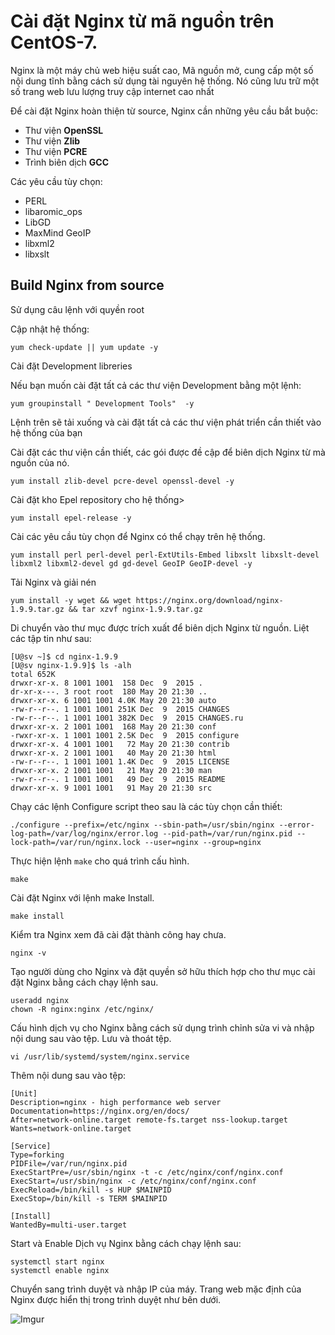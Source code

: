# Cài đặt Nginx từ mã nguồn trên CentOS-7.

Nginx là một máy chủ web hiệu suất cao, Mã nguồn mở, cung cấp một số nội dung tĩnh bằng cách sử dụng tài nguyên hệ thống. Nó cũng lưu trữ một số trang web lưu lượng truy cập internet cao nhất

Để cài đặt Nginx hoàn thiện từ source, Nginx cần những yêu cầu bắt buộc:

* Thư viện **OpenSSL**
* Thư viện **Zlib**
* Thư viện **PCRE**
* Trình biên dịch **GCC**

Các yêu cầu tùy chọn:
* PERL
* libaromic_ops
* LibGD
* MaxMind GeoIP
* libxml2
* libxslt

## Build Nginx from source

Sử dụng câu lệnh với quyền root

Cập nhật hệ thống:

`yum check-update || yum update -y`

Cài đặt Development libreries

Nếu bạn muốn cài đặt tất cả các thư viện Development bằng một lệnh:

`yum groupinstall " Development Tools"  -y`

Lệnh trên sẽ tải xuống và cài đặt tất cả các thư viện phát triển cần thiết vào hệ thống của bạn

Cài đặt các thư viện cần thiết, các gói được đề cập để biên dịch Nginx từ mà nguồn của nó.

`yum install zlib-devel pcre-devel openssl-devel -y`

Cài đặt kho Epel repository cho hệ thống>

`yum install epel-release -y`

Cài các yêu cầu tùy chọn để Nginx có thể chạy trên hệ thống.

`yum install perl perl-devel perl-ExtUtils-Embed libxslt libxslt-devel libxml2 libxml2-devel gd gd-devel GeoIP GeoIP-devel -y`


Tải Nginx và giải nén

`yum install -y wget && wget https://nginx.org/download/nginx-1.9.9.tar.gz && tar xzvf nginx-1.9.9.tar.gz`

Di chuyển vào thư mục được trích xuất để biên dịch Nginx từ nguồn. Liệt các tập tin như sau:

```
[U@sv ~]$ cd nginx-1.9.9
[U@sv nginx-1.9.9]$ ls -alh
total 652K
drwxr-xr-x. 8 1001 1001  158 Dec  9  2015 .
dr-xr-x---. 3 root root  180 May 20 21:30 ..
drwxr-xr-x. 6 1001 1001 4.0K May 20 21:30 auto
-rw-r--r--. 1 1001 1001 251K Dec  9  2015 CHANGES
-rw-r--r--. 1 1001 1001 382K Dec  9  2015 CHANGES.ru
drwxr-xr-x. 2 1001 1001  168 May 20 21:30 conf
-rwxr-xr-x. 1 1001 1001 2.5K Dec  9  2015 configure
drwxr-xr-x. 4 1001 1001   72 May 20 21:30 contrib
drwxr-xr-x. 2 1001 1001   40 May 20 21:30 html
-rw-r--r--. 1 1001 1001 1.4K Dec  9  2015 LICENSE
drwxr-xr-x. 2 1001 1001   21 May 20 21:30 man
-rw-r--r--. 1 1001 1001   49 Dec  9  2015 README
drwxr-xr-x. 9 1001 1001   91 May 20 21:30 src
```


Chạy các lệnh Configure script theo sau là các tùy chọn cần thiết:

`./configure --prefix=/etc/nginx --sbin-path=/usr/sbin/nginx --error-log-path=/var/log/nginx/error.log --pid-path=/var/run/nginx.pid --lock-path=/var/run/nginx.lock --user=nginx --group=nginx`

Thực hiện lệnh `make` cho quá trình cấu hình.

`make`

Cài đặt Nginx với lệnh make Install.

`make install`

Kiểm tra Nginx xem đã cài đặt thành công hay chưa.

`nginx -v`

Tạo người dùng cho Nginx và đặt quyền sở hữu thích hợp cho thư mục cài đặt Nginx bằng cách chạy lệnh sau.

```
useradd nginx
chown -R nginx:nginx /etc/nginx/
```

Cấu hình dịch vụ cho Nginx bằng cách sử dụng trình chỉnh sửa vi và nhập nội dung sau vào tệp. Lưu và thoát tệp.


`vi /usr/lib/systemd/system/nginx.service`

Thêm nội dung sau vào tệp:

```
[Unit]
Description=nginx - high performance web server
Documentation=https://nginx.org/en/docs/
After=network-online.target remote-fs.target nss-lookup.target
Wants=network-online.target

[Service]
Type=forking
PIDFile=/var/run/nginx.pid
ExecStartPre=/usr/sbin/nginx -t -c /etc/nginx/conf/nginx.conf
ExecStart=/usr/sbin/nginx -c /etc/nginx/conf/nginx.conf
ExecReload=/bin/kill -s HUP $MAINPID
ExecStop=/bin/kill -s TERM $MAINPID

[Install]
WantedBy=multi-user.target
```

Start và Enable Dịch vụ Nginx bằng cách chạy lệnh sau:

```
systemctl start nginx
systemctl enable nginx
```

Chuyển sang trình duyệt và nhập IP của máy. Trang web mặc định của Nginx được hiển thị trong trình duyệt như bên dưới.

![Imgur](https://i.imgur.com/aJVbSMY.png)


